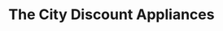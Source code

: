 ---
title: "The City Discount Appliances"
url: /baltimore/the-city-discount-appliances/
shop: Haushaltsgeräte
---